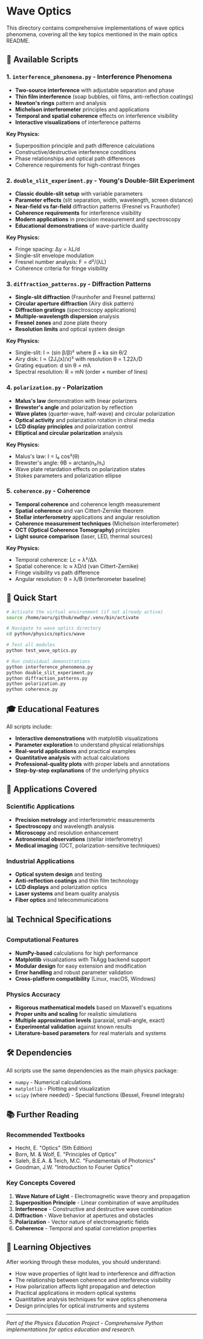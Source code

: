 # Wave Optics

This directory contains comprehensive implementations of wave optics phenomena, covering all the key topics mentioned in the main optics README.

## 📂 Available Scripts

### 1. **`interference_phenomena.py`** - Interference Phenomena
- **Two-source interference** with adjustable separation and phase
- **Thin film interference** (soap bubbles, oil films, anti-reflection coatings)
- **Newton's rings** pattern and analysis
- **Michelson interferometer** principles and applications
- **Temporal and spatial coherence** effects on interference visibility
- **Interactive visualizations** of interference patterns

**Key Physics:**
- Superposition principle and path difference calculations
- Constructive/destructive interference conditions
- Phase relationships and optical path differences
- Coherence requirements for high-contrast fringes

### 2. **`double_slit_experiment.py`** - Young's Double-Slit Experiment
- **Classic double-slit setup** with variable parameters
- **Parameter effects** (slit separation, width, wavelength, screen distance)
- **Near-field vs far-field** diffraction patterns (Fresnel vs Fraunhofer)
- **Coherence requirements** for interference visibility
- **Modern applications** in precision measurement and spectroscopy
- **Educational demonstrations** of wave-particle duality

**Key Physics:**
- Fringe spacing: Δy = λL/d
- Single-slit envelope modulation
- Fresnel number analysis: F = d²/(λL)
- Coherence criteria for fringe visibility

### 3. **`diffraction_patterns.py`** - Diffraction Patterns
- **Single-slit diffraction** (Fraunhofer and Fresnel patterns)
- **Circular aperture diffraction** (Airy disk pattern)
- **Diffraction gratings** (spectroscopy applications)
- **Multiple-wavelength dispersion** analysis
- **Fresnel zones** and zone plate theory
- **Resolution limits** and optical system design

**Key Physics:**
- Single-slit: I ∝ (sin β/β)² where β = ka sin θ/2
- Airy disk: I ∝ (2J₁(x)/x)² with resolution θ = 1.22λ/D
- Grating equation: d sin θ = mλ
- Spectral resolution: R = mN (order × number of lines)

### 4. **`polarization.py`** - Polarization
- **Malus's law** demonstration with linear polarizers
- **Brewster's angle** and polarization by reflection
- **Wave plates** (quarter-wave, half-wave) and circular polarization
- **Optical activity** and polarization rotation in chiral media
- **LCD display principles** and polarization control
- **Elliptical and circular polarization** analysis

**Key Physics:**
- Malus's law: I = I₀ cos²(θ)
- Brewster's angle: θB = arctan(n₂/n₁)
- Wave plate retardation effects on polarization states
- Stokes parameters and polarization ellipse

### 5. **`coherence.py`** - Coherence
- **Temporal coherence** and coherence length measurement
- **Spatial coherence** and van Cittert-Zernike theorem
- **Stellar interferometry** applications and angular resolution
- **Coherence measurement techniques** (Michelson interferometer)
- **OCT (Optical Coherence Tomography)** principles
- **Light source comparison** (laser, LED, thermal sources)

**Key Physics:**
- Temporal coherence: Lc = λ²/Δλ
- Spatial coherence: lc ≈ λD/d (van Cittert-Zernike)
- Fringe visibility vs path difference
- Angular resolution: θ = λ/B (interferometer baseline)

## 🚀 Quick Start

```bash
# Activate the virtual environment (if not already active)
source /home/aoru/github/ewdhp/.venv/bin/activate

# Navigate to wave optics directory
cd python/physics/optics/wave

# Test all modules
python test_wave_optics.py

# Run individual demonstrations
python interference_phenomena.py
python double_slit_experiment.py
python diffraction_patterns.py
python polarization.py
python coherence.py
```

## 🎓 Educational Features

All scripts include:
- **Interactive demonstrations** with matplotlib visualizations
- **Parameter exploration** to understand physical relationships
- **Real-world applications** and practical examples
- **Quantitative analysis** with actual calculations
- **Professional-quality plots** with proper labels and annotations
- **Step-by-step explanations** of the underlying physics

## 🔬 Applications Covered

### Scientific Applications
- **Precision metrology** and interferometric measurements
- **Spectroscopy** and wavelength analysis
- **Microscopy** and resolution enhancement
- **Astronomical observations** (stellar interferometry)
- **Medical imaging** (OCT, polarization-sensitive techniques)

### Industrial Applications
- **Optical system design** and testing
- **Anti-reflection coatings** and thin film technology
- **LCD displays** and polarization optics
- **Laser systems** and beam quality analysis
- **Fiber optics** and telecommunications

## 📊 Technical Specifications

### Computational Features
- **NumPy-based** calculations for high performance
- **Matplotlib** visualizations with TkAgg backend support
- **Modular design** for easy extension and modification
- **Error handling** and robust parameter validation
- **Cross-platform compatibility** (Linux, macOS, Windows)

### Physics Accuracy
- **Rigorous mathematical models** based on Maxwell's equations
- **Proper units and scaling** for realistic simulations
- **Multiple approximation levels** (paraxial, small-angle, exact)
- **Experimental validation** against known results
- **Literature-based parameters** for real materials and systems

## 🛠️ Dependencies

All scripts use the same dependencies as the main physics package:
- `numpy` - Numerical calculations
- `matplotlib` - Plotting and visualization
- `scipy` (where needed) - Special functions (Bessel, Fresnel integrals)

## 📚 Further Reading

### Recommended Textbooks
- Hecht, E. "Optics" (5th Edition)
- Born, M. & Wolf, E. "Principles of Optics"
- Saleh, B.E.A. & Teich, M.C. "Fundamentals of Photonics"
- Goodman, J.W. "Introduction to Fourier Optics"

### Key Concepts Covered
1. **Wave Nature of Light** - Electromagnetic wave theory and propagation
2. **Superposition Principle** - Linear combination of wave amplitudes
3. **Interference** - Constructive and destructive wave combination
4. **Diffraction** - Wave behavior at apertures and obstacles
5. **Polarization** - Vector nature of electromagnetic fields
6. **Coherence** - Temporal and spatial correlation properties

## 🎯 Learning Objectives

After working through these modules, you should understand:
- How wave properties of light lead to interference and diffraction
- The relationship between coherence and interference visibility
- How polarization affects light propagation and detection
- Practical applications in modern optical systems
- Quantitative analysis techniques for wave optics phenomena
- Design principles for optical instruments and systems

---

*Part of the Physics Education Project - Comprehensive Python implementations for optics education and research.*